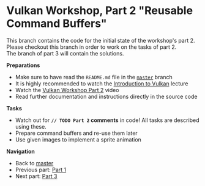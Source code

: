 # Vulkan Workshop, Part 2 "Reusable Command Buffers"

This branch contains the code for the initial state of the workshop's part 2.     
Please checkout this branch in order to work on the tasks of part 2.    
The branch of part 3 will contain the solutions.

**Preparations** 
* Make sure to have read the `README.md` file in the [`master`](https://github.com/cg-tuwien/VulkanWorkshop) branch
* It is highly recommended to watch the [Introduction to Vulkan](https://youtu.be/ZWV6zvKe9Hc) lecture 
* Watch the [Vulkan Workshop Part 2](https://youtu.be/_dPnOBpUdPs) video
* Read further documentation and instructions directly in the source code

**Tasks**
* Watch out for **`// TODO Part 2` comments** in code! All tasks are described using these.
* Prepare command buffers and re-use them later
* Use given images to implement a sprite animation

**Navigation**
* Back to [master](https://github.com/cg-tuwien/VulkanWorkshop)
* Previous part: [Part 1](https://github.com/cg-tuwien/VulkanWorkshop/tree/part1)
* Next part: [Part 3](https://github.com/cg-tuwien/VulkanWorkshop/tree/part3)
